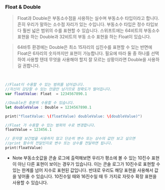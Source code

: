 ### Float & Double
>Float과 Double은 부동소수점을 사용하는 실수며 부동소수 타입이라고 합니다. 흔히 우리가 말하는 소수점 자리가 있는 수입니다. 부동소수 타입은 정수 타입보다 훨씬 넓은 범위의 수를 표현할 수 있습니다. 스위프트에는 64비트의 부동소수 표현을 하는 Double과 32비트의 부동 소수 표현을 하는 Float이 있습니다.

>64바투 환경에는 Double은 최소 15자리의 십진수를 표현할 수 있는 반면에 Float은 6자리의 숫자까지만 표현이 가능합니다. 필요에 따라 둘 중 하나를 선택하여 사용할 텐데 무엇을 사용해야 할지 잘 모르는 상황이라면 Double을 사용하길 권합니다.

<br>

```swift
//Float이 수용할 수 있는 범위를 넘어섭니다.
//자신이 감당할 수 있는 만큼만 남기므로 정확도가 떨어집니다.
var floatValue: Float  = 1234567890.1

//Double은 충분히 수용할 수 있습니다.
let doubleValue : Double = 1234567890.1

print("floatValue: \(floatValue) doubleValue: \(doubleValue)")

//Float 가 수용할 수 있는 범위의 수로 변경합니다.
floatValue = 123456.1

// 문자열 보간법을 사용하지 않고 단순히 변수 또는 상수의 값만 보고 싶으면
//print 함수의 전달인지로 변수 또는 상수를 전달하면 됩니다.
print(floatValue)
```


- Note 부동소숫값을 콘솔 로그에 출력해보면 우리가 평소에 볼 수 있는 10진수 표현이 아닌 다른 표현이 보이는 경우가 있습니다. 이는 콘솔 로그가 10진수로 표현할 수 있는 한계를 넘어 지수로 표현된 값입니다. 반대로 우리도 해당 표현을 사용해서 값을 넣어줄 수 있습니다. 10진수일 때와 16진수일 때 두 가지로 자릿수 확장 표현을 사용할 수 있습니다. 